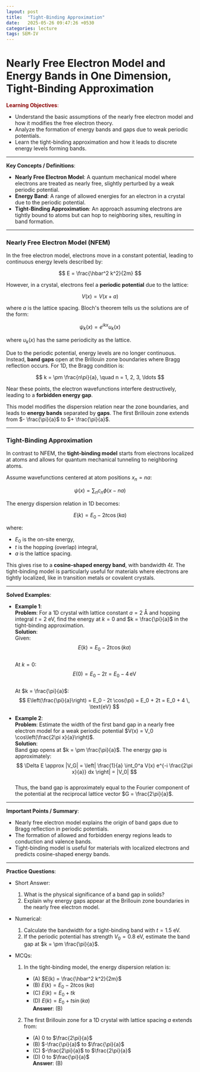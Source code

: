 ```yaml
---
layout: post
title:  "Tight-Binding Approximation"
date:   2025-05-26 09:47:26 +0530
categories: lecture
tags: SEM-IV
---
```


# Nearly Free Electron Model and Energy Bands in One Dimension, Tight-Binding Approximation

<span style="color:darkred">**Learning Objectives**:</span>
- Understand the basic assumptions of the nearly free electron model and how it modifies the free electron theory.
- Analyze the formation of energy bands and gaps due to weak periodic potentials.
- Learn the tight-binding approximation and how it leads to discrete energy levels forming bands.

---

**Key Concepts / Definitions**:
- **Nearly Free Electron Model**: A quantum mechanical model where electrons are treated as nearly free, slightly perturbed by a weak periodic potential.
- **Energy Band**: A range of allowed energies for an electron in a crystal due to the periodic potential.
- **Tight-Binding Approximation**: An approach assuming electrons are tightly bound to atoms but can hop to neighboring sites, resulting in band formation.

---

### Nearly Free Electron Model (NFEM)

In the free electron model, electrons move in a constant potential, leading to continuous energy levels described by:

$$
E = \frac{\hbar^2 k^2}{2m}
$$

However, in a crystal, electrons feel a **periodic potential** due to the lattice:

$$
V(x) = V(x + a)
$$

where $a$ is the lattice spacing. Bloch's theorem tells us the solutions are of the form:

$$
\psi_k(x) = e^{ikx} u_k(x)
$$

where $u_k(x)$ has the same periodicity as the lattice.

Due to the periodic potential, energy levels are no longer continuous. Instead, **band gaps** open at the Brillouin zone boundaries where Bragg reflection occurs. For 1D, the Bragg condition is:

$$
k = \pm \frac{n\pi}{a}, \quad n = 1, 2, 3, \ldots
$$

Near these points, the electron wavefunctions interfere destructively, leading to a **forbidden energy gap**.

This model modifies the dispersion relation near the zone boundaries, and leads to **energy bands** separated by **gaps**. The first Brillouin zone extends from $- \frac{\pi}{a}$ to $+ \frac{\pi}{a}$.

---

### Tight-Binding Approximation

In contrast to NFEM, the **tight-binding model** starts from electrons localized at atoms and allows for quantum mechanical tunneling to neighboring atoms.

Assume wavefunctions centered at atom positions $x_n = na$:

$$
\psi(x) = \sum_n c_n \phi(x - na)
$$

The energy dispersion relation in 1D becomes:

$$
E(k) = E_0 - 2t \cos(ka)
$$

where:
- $E_0$ is the on-site energy,
- $t$ is the hopping (overlap) integral,
- $a$ is the lattice spacing.

This gives rise to a **cosine-shaped energy band**, with bandwidth $4t$. The tight-binding model is particularly useful for materials where electrons are tightly localized, like in transition metals or covalent crystals.

---

**Solved Examples**:

- **Example 1**:  
  **Problem**: For a 1D crystal with lattice constant $a = 2$ Å and hopping integral $t = 2$ eV, find the energy at $k = 0$ and $k = \frac{\pi}{a}$ in the tight-binding approximation.  
  **Solution**:  
  Given:  
  $$
  E(k) = E_0 - 2t \cos(ka)
  $$  
  At $k = 0$:  
  $$
  E(0) = E_0 - 2t = E_0 - 4 \, \text{eV}
  $$  
  At $k = \frac{\pi}{a}$:  
  $$
  E\left(\frac{\pi}{a}\right) = E_0 - 2t \cos(\pi) = E_0 + 2t = E_0 + 4 \, \text{eV}
  $$

- **Example 2**:  
  **Problem**: Estimate the width of the first band gap in a nearly free electron model for a weak periodic potential $V(x) = V_0 \cos\left(\frac{2\pi x}{a}\right)$.  
  **Solution**:  
  Band gap opens at $k = \pm \frac{\pi}{a}$. The energy gap is approximately:  
  $$
  \Delta E \approx |V_G| = \left| \frac{1}{a} \int_0^a V(x) e^{-i \frac{2\pi x}{a}} dx \right| = |V_0|
  $$  
  Thus, the band gap is approximately equal to the Fourier component of the potential at the reciprocal lattice vector $G = \frac{2\pi}{a}$.

---

**Important Points / Summary**:
- Nearly free electron model explains the origin of band gaps due to Bragg reflection in periodic potentials.
- The formation of allowed and forbidden energy regions leads to conduction and valence bands.
- Tight-binding model is useful for materials with localized electrons and predicts cosine-shaped energy bands.

---

**Practice Questions**:

- Short Answer:
  1. What is the physical significance of a band gap in solids?
  2. Explain why energy gaps appear at the Brillouin zone boundaries in the nearly free electron model.

- Numerical:
  1. Calculate the bandwidth for a tight-binding band with $t = 1.5$ eV.
  2. If the periodic potential has strength $V_0 = 0.8$ eV, estimate the band gap at $k = \pm \frac{\pi}{a}$.

- MCQs:
  1. In the tight-binding model, the energy dispersion relation is:
     - (A) $E(k) = \frac{\hbar^2 k^2}{2m}$
     - (B) $E(k) = E_0 - 2t \cos(ka)$
     - (C) $E(k) = E_0 + tk$
     - (D) $E(k) = E_0 + t \sin(ka)$  
     **Answer**: (B)

  2. The first Brillouin zone for a 1D crystal with lattice spacing $a$ extends from:
     - (A) $0$ to $\frac{2\pi}{a}$
     - (B) $-\frac{\pi}{a}$ to $\frac{\pi}{a}$
     - (C) $-\frac{2\pi}{a}$ to $\frac{2\pi}{a}$
     - (D) $0$ to $\frac{\pi}{a}$  
     **Answer**: (B)